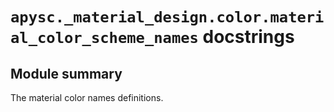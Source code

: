 # `apysc._material_design.color.material_color_scheme_names` docstrings

## Module summary

The material color names definitions.